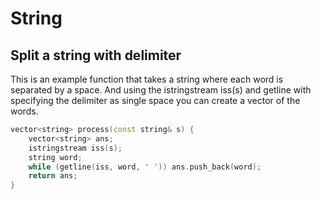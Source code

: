 # String

## Split a string with delimiter

This is an example function that takes a string where each word is separated by a space.  And using the istringstream iss(s) and getline with specifying the delimiter as single space you can create a vector of the words.

```cpp
vector<string> process(const string& s) {
    vector<string> ans;
    istringstream iss(s);
    string word;
    while (getline(iss, word, ' ')) ans.push_back(word);
    return ans;
}
```